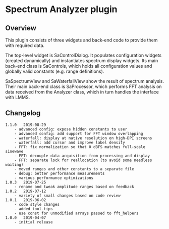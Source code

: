 # Spectrum Analyzer plugin

## Overview

This plugin consists of three widgets and back-end code to provide them with required data.

The top-level widget is SaControlDialog. It populates configuration widgets (created dynamically) and instantiates spectrum display widgets. Its main back-end class is SaControls, which holds all configuration values and globally valid constants (e.g. range definitions).

SaSpectrumView and SaWaterfallView show the result of spectrum analysis. Their main back-end class is SaProcessor, which performs FFT analysis on data received from the Analyzer class, which in turn handles the interface with LMMS.


## Changelog
	1.1.0	2019-08-29
		- advanced config: expose hidden constants to user
		- advanced config: add support for FFT window overlapping
		- waterfall: display at native resolution on high-DPI screens
		- waterfall: add cursor and improve label density
		- FFT: fix normalization so that 0 dBFS matches full-scale sinewave
		- FFT: decouple data acquisition from processing and display
		- FFT: separate lock for reallocation (to avoid some needless waiting)
		- moved ranges and other constants to a separate file
		- debug: better performance measurements
		- various performance optimizations
	1.0.3	2019-07-25
		- rename and tweak amplitude ranges based on feedback
	1.0.2	2019-07-12
		- variety of small changes based on code review
	1.0.1	2019-06-02
		- code style changes
		- added tool-tips
		- use const for unmodified arrays passed to fft_helpers
	1.0.0	2019-04-07
		- initial release
